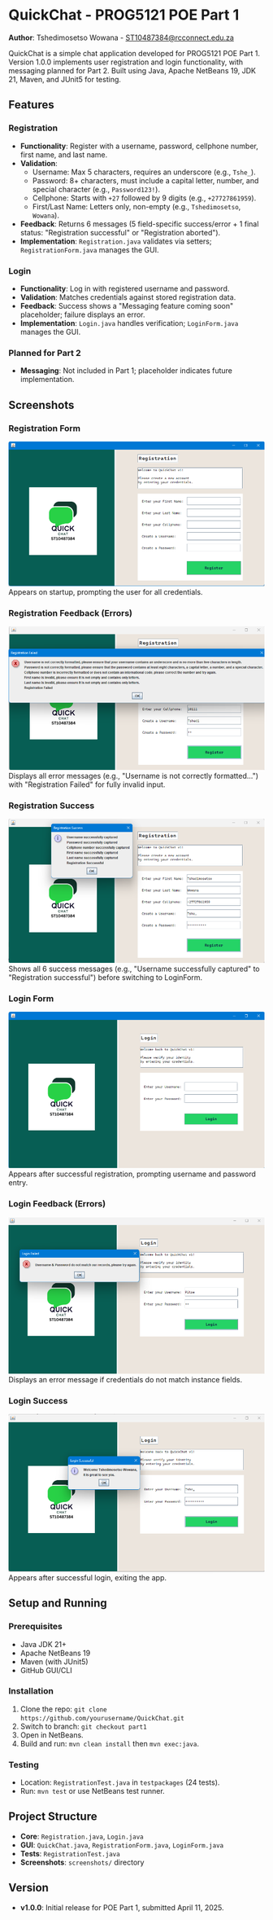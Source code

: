 # QuickChat - PROG5121 POE Part 1

**Author**: Tshedimosetso Wowana - ST10487384@rcconnect.edu.za

QuickChat is a simple chat application developed for PROG5121 POE Part 1. Version 1.0.0 implements user registration and login functionality, with messaging planned for Part 2. Built using Java, Apache NetBeans 19, JDK 21, Maven, and JUnit5 for testing.

## Features

### Registration
- **Functionality**: Register with a username, password, cellphone number, first name, and last name.
- **Validation**:
  - Username: Max 5 characters, requires an underscore (e.g., `Tshe_`).
  - Password: 8+ characters, must include a capital letter, number, and special character (e.g., `Password123!`).
  - Cellphone: Starts with `+27` followed by 9 digits (e.g., `+27727861959`).
  - First/Last Name: Letters only, non-empty (e.g., `Tshedimosetso`, `Wowana`).
- **Feedback**: Returns 6 messages (5 field-specific success/error + 1 final status: "Registration successful" or "Registration aborted").
- **Implementation**: `Registration.java` validates via setters; `RegistrationForm.java` manages the GUI.

### Login
- **Functionality**: Log in with registered username and password.
- **Validation**: Matches credentials against stored registration data.
- **Feedback**: Success shows a "Messaging feature coming soon" placeholder; failure displays an error.
- **Implementation**: `Login.java` handles verification; `LoginForm.java` manages the GUI.

### Planned for Part 2
- **Messaging**: Not included in Part 1; placeholder indicates future implementation.

## Screenshots

### Registration Form
![Registration Form](screenshots/RegistrationForm.png)  
Appears on startup, prompting the user for all credentials.

### Registration Feedback (Errors)
![Registration Feedback Errors](screenshots/RegistrationFeedbackErrors.png)  
Displays all error messages (e.g., "Username is not correctly formatted...") with "Registration Failed" for fully invalid input.

### Registration Success
![Registration Success](screenshots/RegistrationSuccess.png)  
Shows all 6 success messages (e.g., "Username successfully captured" to "Registration successful") before switching to LoginForm.

### Login Form
![Login Form](screenshots/LoginForm.png)  
Appears after successful registration, prompting username and password entry.

### Login Feedback (Errors)
![Login Form](screenshots/LoginFailed.png)  
Displays an error message if credentials do not match instance fields.

### Login Success
![Login Form](screenshots/LoginSuccess.png)  
Appears after successful login, exiting the app.

## Setup and Running

### Prerequisites
- Java JDK 21+
- Apache NetBeans 19
- Maven (with JUnit5)
- GitHub GUI/CLI

### Installation
1. Clone the repo: `git clone https://github.com/yourusername/QuickChat.git`
2. Switch to branch: `git checkout part1`
3. Open in NetBeans.
4. Build and run: `mvn clean install` then `mvn exec:java`.

### Testing
- Location: `RegistrationTest.java` in `testpackages` (24 tests).
- Run: `mvn test` or use NetBeans test runner.

## Project Structure
- **Core**: `Registration.java`, `Login.java`
- **GUI**: `QuickChat.java`, `RegistrationForm.java`, `LoginForm.java`
- **Tests**: `RegistrationTest.java`
- **Screenshots**: `screenshots/` directory

## Version
- **v1.0.0**: Initial release for POE Part 1, submitted April 11, 2025.